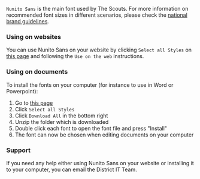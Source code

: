 `Nunito Sans` is the main font used by The Scouts. For more information on recommended font sizes in different scenarios, please check the [national brand guidelines](https://docs.scoutsbrand.org.uk/guidelines.pdf).

### Using on websites

You can use Nunito Sans on your website by clicking `Select all Styles` on [this page](https://fonts.google.com/share?selection.family=Nunito%20Sans:wght@300;400;700;800;900) and following the `Use on the web` instructions.

### Using on documents

To install the fonts on your computer (for instance to use in Word or Powerpoint):
1. Go to [this page](https://fonts.google.com/share?selection.family=Nunito%20Sans:wght@300;400;700;800;900)
2. Click `Select all Styles`
3. Click `Download All` in the bottom right
4. Unzip the folder which is downloaded
5. Double click each font to open the font file and press "Install"
6. The font can now be chosen when editing documents on your computer

### Support

If you need any help either using Nunito Sans on your website or installing it to your computer, you can email the District IT Team.